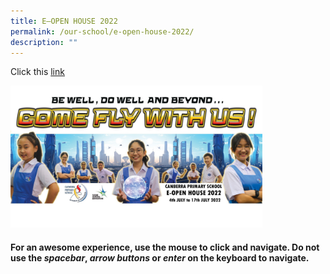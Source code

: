 ```yaml
---
title: E–OPEN HOUSE 2022
permalink: /our-school/e-open-house-2022/
description: ""
---
```


Click this [link](https://docs.google.com/presentation/d/e/2PACX-1vS-w9jpbut4Byyi5ELg8oj5CDUQ2hCS7LAjhxd84G_NLHD0cuPmKaEhOpvsR4az61O_Y7OMnOBzaQuf/pub?start=true&loop=false&delayms=60000&slide=id.p)


<img src="/images/open%20house%20banner%202022%201.jpg" style="width:80%">

#### For an awesome experience, use the mouse to click and navigate. Do not use the ***spacebar***, ***arrow buttons*** or ***enter*** on the keyboard to navigate.